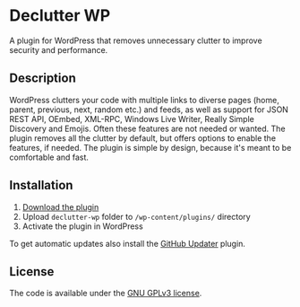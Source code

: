 # Declutter WP

A plugin for WordPress that removes unnecessary clutter to improve security and performance.

## Description

WordPress clutters your code with multiple links to diverse pages (home, parent, previous, next, random etc.) and feeds, as well as support for JSON REST API, OEmbed, XML-RPC, Windows Live Writer, Really Simple Discovery and Emojis. Often these features are not needed or wanted. The plugin removes all the clutter by default, but offers options to enable the features, if needed. The plugin is simple by design, because it's meant to be comfortable and fast.

## Installation

1. [Download the plugin](https://github.com/operat/declutter-wp/archive/master.zip)
2. Upload `declutter-wp` folder to `/wp-content/plugins/` directory
3. Activate the plugin in WordPress

To get automatic updates also install the [GitHub Updater](https://github.com/afragen/github-updater) plugin.

## License

The code is available under the [GNU GPLv3 license](LICENSE.md).
